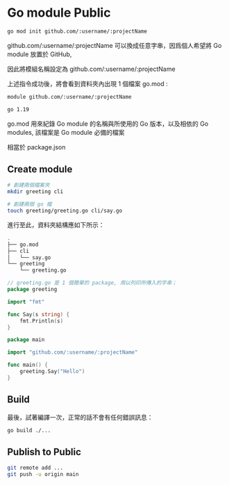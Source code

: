 # Go module Public

```sh
go mod init github.com/:username/:projectName
```

github.com/:username/:projectName 可以換成任意字串，因爲個人希望將 Go module 放置於 GitHub,

因此將模組名稱設定為 github.com/:username/:projectName

上述指令成功後，將會看到資料夾內出現 1 個檔案 go.mod :

```sh
module github.com/:username/:projectName

go 1.19
```

go.mod 用來紀錄 Go module 的名稱與所使用的 Go 版本，以及相依的 Go modules, 該檔案是 Go module 必備的檔案

相當於 package.json

## Create module

```sh
# 創建兩個檔案夾
mkdir greeting cli

# 創建兩個 go 檔
touch greeting/greeting.go cli/say.go
```

進行至此，資料夾結構應如下所示：

```sh
.
├── go.mod
├── cli
│   └── say.go
└── greeting
    └── greeting.go
```

```go
// greeting.go 是 1 個簡單的 package, 用以列印所傳入的字串；
package greeting

import "fmt"

func Say(s string) {
    fmt.Println(s)
}
```

```go
package main

import "github.com/:username/:projectName"

func main() {
    greeting.Say("Hello")
}
```

## Build

最後，試著編譯一次，正常的話不會有任何錯誤訊息：

```sh
go build ./...
```

## Publish to Public

```sh
git remote add ...
git push -u origin main
```
